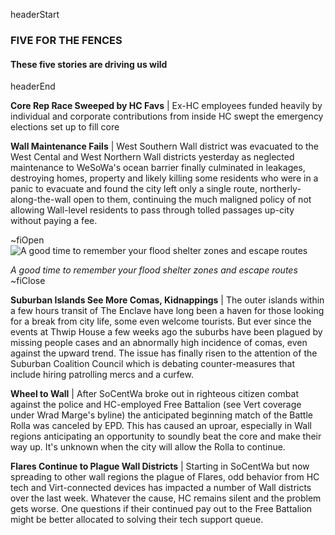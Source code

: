 headerStart

### FIVE FOR THE FENCES

#### These five stories are driving us wild

headerEnd

**Core Rep Race Sweeped by HC Favs** | Ex-HC employees funded heavily by individual and corporate contributions from inside HC swept the emergency elections set up to fill core 

**Wall Maintenance Fails** | West Southern Wall district was evacuated to the West Cental and West Northern Wall districts yesterday as neglected maintenance to WeSoWa's ocean barrier finally culminated in leakages, destroying homes, property and likely killing some residents who were in a panic to evacuate and found the city left only a single route, northerly-along-the-wall open to them, continuing the much maligned policy of not allowing Wall-level residents to pass through tolled passages up-city without paying a fee.  

~fiOpen
![A good time to remember your flood shelter zones and escape routes](https://media.giphy.com/media/1wQbDA84B8CcqjPpcI/giphy.gif)
  <figcaption class="figcaption">
    <em>A good time to remember your flood shelter zones and escape routes</em>
  </figcaption>
~fiClose

**Suburban Islands See More Comas, Kidnappings** | The outer islands within a few hours transit of The Enclave have long been a haven for those looking for a break from city life, some even welcome tourists. But ever since the events at Thwip House a few weeks ago the suburbs have been plagued by missing people cases and an abnormally high incidence of comas, even against the upward trend. The issue has finally risen to the attention of the Suburban Coalition Council which is debating counter-measures that include hiring patrolling mercs and a curfew. 

**Wheel to Wall** | After SoCentWa broke out in righteous citizen combat against the police and HC-employed Free Battalion (see Vert coverage under Wrad Marge's byline) the anticipated beginning match of the Battle Rolla was canceled by EPD. This has caused an uproar, especially in Wall regions anticipating an opportunity to soundly beat the core and make their way up. It's unknown when the city will allow the Rolla to continue. 

**Flares Continue to Plague Wall Districts** | Starting in SoCentWa but now spreading to other wall regions the plague of Flares, odd behavior from HC tech and Virt-connected devices has impacted a number of Wall districts over the last week. Whatever the cause, HC remains silent and the problem gets worse. One questions if their continued pay out to the Free Battalion might be better allocated to solving their tech support queue. 
